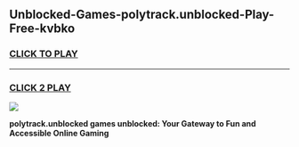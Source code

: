 
## Unblocked-Games-polytrack.unblocked-Play-Free-kvbko
<h3>
<a href="https://premium76.site?title=polytrack.unblocked&ref=20M">CLICK TO PLAY</a></h3>
<hr>

<h3>
<a href="https://premium76.site?title=polytrack.unblocked&ref=20M">CLICK 2 PLAY</a>
  
</h3>

<a href="https://premium76.site?title=polytrack.unblocked&ref=19M"><img src="https://clearcache.store/games.png"></a>


**polytrack.unblocked games unblocked: Your Gateway to Fun and Accessible Online Gaming**

